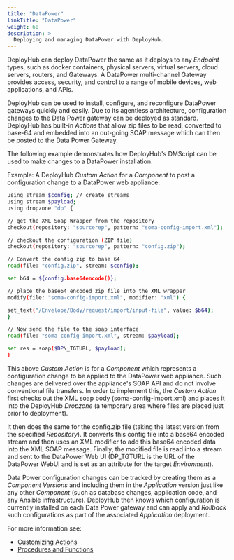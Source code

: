 ```yaml
---
title: "DataPower"
linkTitle: "DataPower"
weight: 60
description: >
  Deploying and managing DataPower with DeployHub.
---
```

DeployHub can deploy DataPower the same as it deploys to any _Endpoint_ types, such as docker containers, physical servers, virtual servers, cloud servers, routers, and Gateways. A DataPower multi-channel Gateway provides access, security, and control to a range of mobile devices, web applications, and APIs.

DeployHub can be used to install, configure, and reconfigure DataPower gateways quickly and easily. Due to its agentless architecture, configuration changes to the Data Power gateway can be deployed as standard. DeployHub has built-in _Actions_ that allow zip files to be read, converted to base-64 and embedded into an out-going SOAP message which can then be posted to the Data Power Gateway.

The following example demonstrates how DeployHub's DMScript can be used to make changes to a DataPower installation.

Example: A DeployHub _Custom Action_ for a _Component_ to post a configuration change to a DataPower web appliance:

~~~ bash
using stream $config; // create streams
using stream $payload;
using dropzone "dp" {

// get the XML Soap Wrapper from the repository
checkout(repository: "sourcerep", pattern: "soma-config-import.xml");

// checkout the configuration (ZIP file)
checkout(repository: "sourcerep", pattern: "config.zip");

// Convert the config zip to base 64
read(file: "config.zip", stream: $config);

set b64 = ${config.base64encode()};

// place the base64 encoded zip file into the XML wrapper
modify(file: "soma-config-import.xml", modifier: "xml") {

set_text("/Envelope/Body/request/import/input-file", value: $b64);
}

// Now send the file to the soap interface
read(file: "soma-config-import.xml", stream: $payload);

set res = soap($DP\_TGTURL, $payload);
}
~~~

This above _Custom Action_ is for a _Component_ which represents a configuration change to be applied to the DataPower web appliance. Such changes are delivered over the appliance's SOAP API and do not involve conventional file transfers. In order to implement this, the _Custom Action_ first checks out the XML soap body (soma-config-import.xml) and places it into the DeployHub _Dropzone_ (a temporary area where files are placed just prior to deployment).

It then does the same for the config.zip file (taking the latest version from the specified _Repository_). It converts this config file into a base64 encoded stream and then uses an XML modifier to add this base64 encoded data into the XML SOAP message. Finally, the modified file is read into a stream and sent to the DataPower Web UI (DP_TGTURL is the URL of the DataPower WebUI and is set as an attribute for the target _Environment_).

Data Power configuration changes can be tracked by creating them as a _Component Versions_ and including them in the _Application_ version just like any other _Component_ (such as database changes, application code, and any Ansible infrastructure). DeployHub then knows which configuration is currently installed on each Data Power gateway and can apply and _Rollback_ such configurations as part of the associated _Application_ deployment.

For more information see:

- [Customizing Actions](/userguide/first-steps/2-define-your-actions/)
- [Procedures and Functions](/userguide/customizations/2-define-your-functions-and-procedures/)
